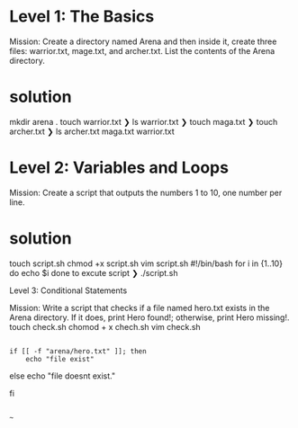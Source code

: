 # Level 1: The Basics
Mission: Create a directory named Arena and then inside it, create three files: warrior.txt, mage.txt, and archer.txt. List the contents of the Arena directory.
# solution
mkdir arena . touch warrior.txt
❯ ls
warrior.txt
❯ touch maga.txt
❯ touch archer.txt
❯ ls
archer.txt  maga.txt  warrior.txt

# Level 2: Variables and Loops

Mission: Create a script that outputs the numbers 1 to 10, one number per line.

# solution
touch script.sh
chmod +x script.sh
vim script.sh 
#!/bin/bash
for i in {1..10}
do
    echo $i
done
to excute script 
❯ ./script.sh

Level 3: Conditional Statements

Mission: Write a script that checks if a file named hero.txt exists in the Arena directory. If it does, print Hero found!; otherwise, print Hero missing!.
touch check.sh 
chomod + x chech.sh 
vim check.sh 

                                                                                                                 if [[ -f "arena/hero.txt" ]]; then
        echo "file exist"

else
        echo "file doesnt exist."

fi

                                                                                                               ~               
